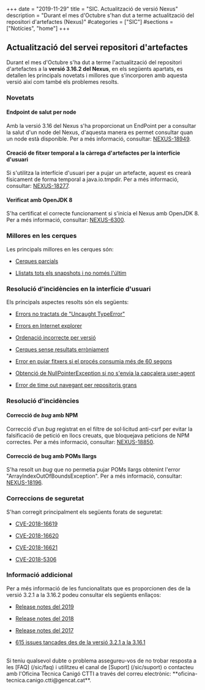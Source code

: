 +++
date        = "2019-11-29"
title       = "SIC. Actualització de versió Nexus"
description = "Durant el mes d'Octubre s'han dut a terme actualització del repositori d'artefactes (Nexus)"
#categories  = ["SIC"]
#sections    = ["Notícies", "home"]
+++

## Actualització del servei repositori d'artefactes

Durant el mes d'Octubre s'ha dut a terme l'actualització del repositori d'artefactes a la **versió 3.16.2 del Nexus**, en els següents apartats, es detallen les principals novetats i millores que s'incorporen amb aquesta versió així com també els problemes resolts.
<br>


### Novetats

#### Endpoint de salut per node

Amb la versió 3.16 del Nexus s'ha proporcionat un EndPoint per a consultar la salut d'un node del Nexus, d'aquesta manera es permet consultar quan un node està disponible. Per a més informació, consultar: [NEXUS-18949](https://issues.sonatype.org/browse/NEXUS-18949).
<br>

#### Creació de fitxer temporal a la càrrega d'artefactes per la interfície d'usuari

Si s'utilitza la interfície d'usuari per a pujar un artefacte, aquest es crearà físicament de forma temporal a java.io.tmpdir. Per a més informació, consultar: [NEXUS-18277](https://issues.sonatype.org/browse/NEXUS-18277).
<br>

#### Verificat amb OpenJDK 8

S'ha certificat el correcte funcionament si s'inicia el Nexus amb OpenJDK 8. Per a més informació, consultar: [NEXUS-6300](https://issues.sonatype.org/browse/NEXUS-6300).
<br>


### Millores en les cerques

Les principals millores en les cerques són:

- [Cerques parcials](https://issues.sonatype.org/browse/NEXUS-8884)

- [Llistats tots els snapshots i no només l'últim](https://issues.sonatype.org/browse/NEXUS-8798)



### Resolució d'incidències en la interfície d'usuari

Els principals aspectes resolts són els següents:

- [Errors no tractats de "Uncaught TypeError"](https://issues.sonatype.org/browse/NEXUS-13057)

- [Errors en Internet explorer](https://issues.sonatype.org/browse/NEXUS-19051)

- [Ordenació incorrecte per versió](https://issues.sonatype.org/browse/NEXUS-12253)

- [Cerques sense resultats erròniament](https://issues.sonatype.org/browse/NEXUS-18909)

- [Error en pujar fitxers si el procés consumia més de 60 segons](https://issues.sonatype.org/browse/NEXUS-18494)

- [Obtenció de NullPointerException si no s'envia la capçalera user-agent](https://issues.sonatype.org/browse/NEXUS-13136)

- [Error de time out navegant per repositoris grans](https://issues.sonatype.org/browse/NEXUS-13095)



### Resolució d'incidències

#### Correcció de _bug_ amb NPM

Correcció d'un _bug_ registrat en el filtre de sol·licitud anti-csrf per evitar la falsificació de petició en llocs creuats, que bloquejava peticions de NPM correctes. Per a més informació, consultar: [NEXUS-18850](https://issues.sonatype.org/browse/NEXUS-18850).
<br>

#### Correcció de bug amb POMs llargs

S'ha resolt un _bug_ que no permetia pujar POMs llargs obtenint l'error "ArrayIndexOutOfBoundsException". Per a més informació, consultar: [NEXUS-18196](https://issues.sonatype.org/browse/NEXUS-18196).
<br>



### Correccions de seguretat

S'han corregit principalment els següents forats de seguretat:

- [CVE-2018-16619](https://support.sonatype.com/hc/en-us/articles/360010789893-CVE-2018-16619-Nexus-Repository-Manager-XSS-October-17-2018?_ga=2.101227976.817663482.1570188895-1181263505.1548239726)

- [CVE-2018-16620](https://support.sonatype.com/hc/en-us/articles/360010789453-CVE-2018-16620-Nexus-Repository-Manager-Missing-Access-Controls-October-17-2018?_ga=2.192442851.817663482.1570188895-1181263505.1548239726)

- [CVE-2018-16621](https://support.sonatype.com/hc/en-us/articles/360010789153-CVE-2018-16621-Nexus-Repository-Manager-Java-Injection-October-17-2018?_ga=2.192442851.817663482.1570188895-1181263505.1548239726)

- [CVE-2018-5306](https://support.sonatype.com/hc/en-us/articles/360000134968?_ga=2.126472772.817663482.1570188895-1181263505.1548239726)



### Informació addicional

Per a més informació de les funcionalitats que es proporcionen des de la versió 3.2.1 a la 3.16.2 podeu consultar els següents enllaços:

- [Release notes del 2019](https://help.sonatype.com/repomanager3/release-notes/2019-release-notes)

- [Release notes del 2018](https://help.sonatype.com/repomanager3/release-notes/2018-release-notes)

- [Release notes del 2017](https://help.sonatype.com/repomanager3/release-notes/2017-release-notes)

- [615 issues tancades des de la versió 3.2.1 a la 3.16.1](https://issues.sonatype.org/browse/NEXUS-20170?jql=project%20%3D%20NEXUS%20AND%20fixVersion%20in%20(3.10.0%2C%203.11.0%2C%203.12.0%2C%203.12.1%2C%203.13.0%2C%203.14.0%2C%203.15.0%2C%203.15.1%2C%203.15.2%2C%203.16.0%2C%203.16.1%2C%203.16.2%2C%203.2.0%2C%203.2.1%2C%203.3.0%2C%203.3.1%2C%203.3.2%2C%203.4.0%2C%203.5.0%2C%203.5.1%2C%203.5.2%2C%203.6.0%2C%203.6.1%2C%203.6.2%2C%203.7.0%2C%203.7.1%2C%203.8.0%2C%203.9.0))

<br>
Si teniu qualsevol dubte o problema assegureu-vos de no trobar resposta a les [FAQ] (/sic/faq) i utilitzeu el canal de [Suport] (/sic/suport) o contacteu amb l'Oficina Tècnica Canigó CTTI a través del correu electrònic: **oficina-tecnica.canigo.ctti@gencat.cat**.
